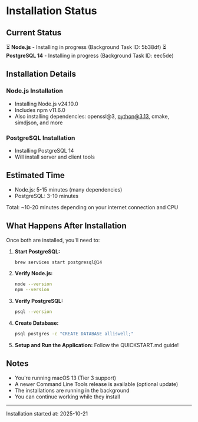 # Installation Status

## Current Status

⏳ **Node.js** - Installing in progress (Background Task ID: 5b38df)
⏳ **PostgreSQL 14** - Installing in progress (Background Task ID: eec5de)

## Installation Details

### Node.js Installation
- Installing Node.js v24.10.0
- Includes npm v11.6.0
- Also installing dependencies: openssl@3, python@3.13, cmake, simdjson, and more

### PostgreSQL Installation
- Installing PostgreSQL 14
- Will install server and client tools

## Estimated Time
- Node.js: 5-15 minutes (many dependencies)
- PostgreSQL: 3-10 minutes

Total: ~10-20 minutes depending on your internet connection and CPU

## What Happens After Installation

Once both are installed, you'll need to:

1. **Start PostgreSQL:**
   ```bash
   brew services start postgresql@14
   ```

2. **Verify Node.js:**
   ```bash
   node --version
   npm --version
   ```

3. **Verify PostgreSQL:**
   ```bash
   psql --version
   ```

4. **Create Database:**
   ```bash
   psql postgres -c "CREATE DATABASE alliswell;"
   ```

5. **Setup and Run the Application:**
   Follow the QUICKSTART.md guide!

## Notes

- You're running macOS 13 (Tier 3 support)
- A newer Command Line Tools release is available (optional update)
- The installations are running in the background
- You can continue working while they install

---

Installation started at: 2025-10-21
